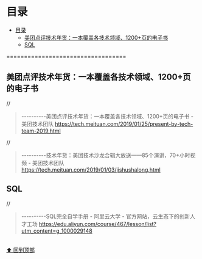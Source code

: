 
# 目录
- [目录](#%E7%9B%AE%E5%BD%95)
  - [美团点评技术年货：一本覆盖各技术领域、1200+页的电子书](#%E7%BE%8E%E5%9B%A2%E7%82%B9%E8%AF%84%E6%8A%80%E6%9C%AF%E5%B9%B4%E8%B4%A7%E4%B8%80%E6%9C%AC%E8%A6%86%E7%9B%96%E5%90%84%E6%8A%80%E6%9C%AF%E9%A2%86%E5%9F%9F1200%E9%A1%B5%E7%9A%84%E7%94%B5%E5%AD%90%E4%B9%A6)
  - [SQL](#sql)

==================================

## 美团点评技术年货：一本覆盖各技术领域、1200+页的电子书

//
> ----------美团点评技术年货：一本覆盖各技术领域、1200+页的电子书 - 美团技术团队
> https://tech.meituan.com/2019/01/25/present-by-tech-team-2019.html


//
> ----------技术年货：美团技术沙龙合辑大放送——85个演讲，70+小时视频 - 美团技术团队
> https://tech.meituan.com/2019/01/03/jishushalong.html





## SQL

//
> ----------SQL完全自学手册 - 阿里云大学 - 官方网站，云生态下的创新人才工场
> https://edu.aliyun.com/course/467/lesson/list?utm_content=g_1000029148


<br>[⬆ 回到顶部](#目录)
